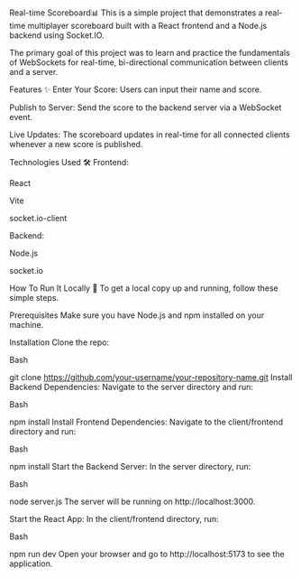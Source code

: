 Real-time Scoreboard📊
This is a simple project that demonstrates a real-time multiplayer scoreboard built with a React frontend and a Node.js backend using Socket.IO.

The primary goal of this project was to learn and practice the fundamentals of WebSockets for real-time, bi-directional communication between clients and a server.

Features ✨
Enter Your Score: Users can input their name and score.

Publish to Server: Send the score to the backend server via a WebSocket event.

Live Updates: The scoreboard updates in real-time for all connected clients whenever a new score is published.

Technologies Used 🛠️
Frontend:

React

Vite

socket.io-client

Backend:

Node.js

socket.io

How To Run It Locally 🚀
To get a local copy up and running, follow these simple steps.

Prerequisites
Make sure you have Node.js and npm installed on your machine.

Installation
Clone the repo:

Bash

git clone https://github.com/your-username/your-repository-name.git
Install Backend Dependencies:
Navigate to the server directory and run:

Bash

npm install
Install Frontend Dependencies:
Navigate to the client/frontend directory and run:

Bash

npm install
Start the Backend Server:
In the server directory, run:

Bash

node server.js
The server will be running on http://localhost:3000.

Start the React App:
In the client/frontend directory, run:

Bash

npm run dev
Open your browser and go to http://localhost:5173 to see the application.
